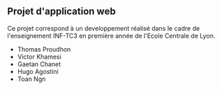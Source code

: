 ## Projet d'application web 

Ce projet correspond à un  developpement réalisé dans le cadre de l'enseignement INF-TC3 en première année de l'Ecole Centrale de Lyon.

- Thomas Proudhon 
- Victor Khamesi
- Gaetan Chanet
- Hugo Agostini
- Toan Ngn

